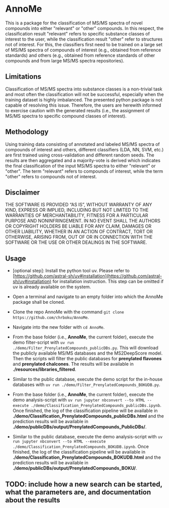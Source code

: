 # AnnoMe

This is a package for the classification of MS/MS spectra of novel compounds into either "relevant" or "other" compounds. In this respect, the classification result "relevant"  refers to specific substance classes of interest to the user, while the classification result "other" refer to structures not of interest. For this, the classifiers first need to be trained on a large set of MS/MS spectra of compounds of interest (e.g., obtained from reference standards) and others (e.g., obtained from reference standards of other compounds and from large MS/MS spectra repositories). 

## Limitations

Classification of MS/MS spectra into substance classes is a non-trivial task and most often the classification will not be successful, especially when the training dataset is highly imbalanced. The presented python package is not capable of resolving this issue. Therefore, the users are herewith informed to exercise caution with the generated results (i.e., the assignment of MS/MS spectra to specific compound classes of interest). 

## Methodology

Using training data consisting of annotated and labeled MS/MS spectra of compounds of interest and others, different classifiers (LDA, NN, SVM, etc.) are first trained using cross-validation and different random seeds. The results are then aggregated and a majority-vote is derived which indicates the final classification of the input MS/MS spectra to either "relevant" or "other". The term "relevant" refers to compounds of interest, while the term "other" refers to compounds not of interest. 

## Disclaimer

THE SOFTWARE IS PROVIDED “AS IS”, WITHOUT WARRANTY OF ANY KIND, EXPRESS OR IMPLIED, INCLUDING BUT NOT LIMITED TO THE WARRANTIES OF MERCHANTABILITY, FITNESS FOR A PARTICULAR PURPOSE AND NONINFRINGEMENT. IN NO EVENT SHALL THE AUTHORS OR COPYRIGHT HOLDERS BE LIABLE FOR ANY CLAIM, DAMAGES OR OTHER LIABILITY, WHETHER IN AN ACTION OF CONTRACT, TORT OR OTHERWISE, ARISING FROM, OUT OF OR IN CONNECTION WITH THE SOFTWARE OR THE USE OR OTHER DEALINGS IN THE SOFTWARE. 

## Usage

* [optional step]: Install the python tool uv. Please refer to [https://github.com/astral-sh/uv#installation](https://github.com/astral-sh/uv#installation) for installation instruction. This step can be omitted if uv is already available on the system. 

* Open a terminal and navigate to an empty folder into which the AnnoMe package shall be cloned. 

* Clone the repo AnnoMe with the command `git clone https://github.com/chrboku/AnnoMe`.

* Navigate into the new folder with `cd AnnoMe`. 

* From the base folder (i.e., **AnnoMe**, the current folder), execute the demo filter-script with `uv run ./demo/Filter_PrenylatedCompounds_publicDBs.py`. This will download the publicly available MS/MS databases and the MS2DeepScore model. Then the scripts will filter the public databases for **prenylated flavones** and **prenylated chalcones**. The results will be available in **./resources/libraries_filtered**. 

* Similar to the public database, execute the demo script for the in-house databases with `uv run ./demo/Filter_PrenylatedCompounds_BOKUDB.py`.

* From the base folder (i.e., **AnnoMe**, the current folder), execute the demo analysis-script with `uv run jupyter nbconvert --to HTML --execute ./demo/Classification_PrenylatedCompounds_publicDBs.ipynb`. Once finished, the log of the classification pipeline will be available in **./demo/Classification_PrenylatedCompounds_publicDBs.html** and the prediction results will be available in **./demo/publicDBs/output/PrenylatedCompounds_PublicDBs/**. 

* Similar to the public database, execute the demo analysis-script with `uv run jupyter nbconvert --to HTML --execute ./demo/Classification_PrenylatedCompounds_BOKUDB.ipynb`. Once finished, the log of the classification pipeline will be available in **./demo/Classification_PrenylatedCompounds_BOKUDB.html** and the prediction results will be available in **./demo/publicDBs/output/PrenylatedCompounds_BOKU/**. 

## TODO: include how a new search can be started, what the parameters are, and documentation about the results
